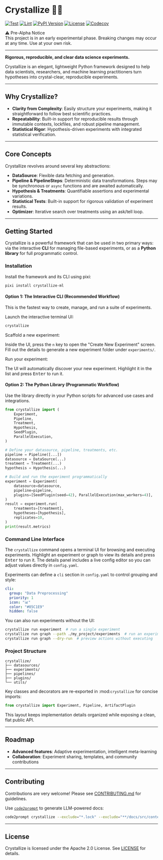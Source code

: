 # Crystallize 🧪✨

[![Test](https://github.com/brysontang/crystallize/actions/workflows/test.yml/badge.svg)](https://github.com/brysontang/crystallize/actions/workflows/test.yml)
[![Lint](https://github.com/brysontang/crystallize/actions/workflows/lint.yml/badge.svg)](https://github.com/brysontang/crystallize/actions/workflows/lint.yml)
[![PyPI Version](https://badge.fury.io/py/crystallize-ml.svg)](https://pypi.org/project/crystallize-ml/)
[![License](https://img.shields.io/badge/license-Apache%202.0-blue.svg)](https://github.com/brysontang/crystallize/blob/main/LICENSE)
[![Codecov](https://codecov.io/gh/brysontang/crystallize/branch/main/graph/badge.svg)](https://codecov.io/gh/brysontang/crystallize)

⚠️ Pre-Alpha Notice  
This project is in an early experimental phase. Breaking changes may occur at any time. Use at your own risk.

---

**Rigorous, reproducible, and clear data science experiments.**

Crystallize is an elegant, lightweight Python framework designed to help data scientists, researchers, and machine learning practitioners turn hypotheses into crystal-clear, reproducible experiments.

---

## Why Crystallize?

- **Clarity from Complexity**: Easily structure your experiments, making it straightforward to follow best scientific practices.
- **Repeatability**: Built-in support for reproducible results through immutable contexts, lockfiles, and robust pipeline management.
- **Statistical Rigor**: Hypothesis-driven experiments with integrated statistical verification.

---

## Core Concepts

Crystallize revolves around several key abstractions:

- **DataSource**: Flexible data fetching and generation.
- **Pipeline & PipelineSteps**: Deterministic data transformations. Steps may be
  synchronous or ``async`` functions and are awaited automatically.
- **Hypothesis & Treatments**: Quantifiable assertions and experimental variations.
- **Statistical Tests**: Built-in support for rigorous validation of experiment results.
- **Optimizer**: Iterative search over treatments using an ask/tell loop.

---

## Getting Started

Crystallize is a powerful framework that can be used in two primary ways: via the interactive **CLI** for managing file-based experiments, or as a **Python library** for full programmatic control.

### Installation

Install the framework and its CLI using pixi:

```bash
pixi install crystallize-ml
```

#### Option 1: The Interactive CLI (Recommended Workflow)

This is the fastest way to create, manage, and run a suite of experiments.

Launch the interactive terminal UI:

```bash
crystallize
```

Scaffold a new experiment:

Inside the UI, press the `n` key to open the "Create New Experiment" screen. Fill out the details to generate a new experiment folder under `experiments/`.

Run your experiment:

The UI will automatically discover your new experiment. Highlight it in the list and press <kbd>Enter</kbd> to run it.

#### Option 2: The Python Library (Programmatic Workflow)

Use the library directly in your Python scripts for advanced use cases and integrations.

```python
from crystallize import (
    Experiment,
    Pipeline,
    Treatment,
    Hypothesis,
    SeedPlugin,
    ParallelExecution,
)

# Define your datasource, pipeline, treatments, etc.
pipeline = Pipeline([...])
datasource = DataSource(...)
treatment = Treatment(...)
hypothesis = Hypothesis(...)

# Build and run the experiment programmatically
experiment = Experiment(
    datasource=datasource,
    pipeline=pipeline,
    plugins=[SeedPlugin(seed=42), ParallelExecution(max_workers=4)],
)
result = experiment.run(
    treatments=[treatment],
    hypotheses=[hypothesis],
    replicates=10,
)
print(result.metrics)
```

### Command Line Interface

The `crystallize` command opens a terminal UI for browsing and executing experiments. Highlight an experiment or graph to view its details and press <kbd>Enter</kbd> to run it. The details panel includes a live config editor so you can adjust values directly in `config.yaml`.

Experiments can define a `cli` section in `config.yaml` to control grouping and style:

```yaml
cli:
  group: "Data Preprocessing"
  priority: 1
  icon: "📊"
  color: "#85C1E9"
  hidden: false
```

You can also run experiments without the UI:

```bash
crystallize run experiment  # run a single experiment
crystallize run graph --path ./my_project/experiments  # run an experiment graph
crystallize run graph --dry-run  # preview actions without executing
```

### Project Structure

```
crystallize/
├── datasources/
├── experiments/
├── pipelines/
├── plugins/
└── utils/
```

Key classes and decorators are re-exported in :mod:`crystallize` for concise imports:

```python
from crystallize import Experiment, Pipeline, ArtifactPlugin
```

This layout keeps implementation details organized while exposing a clean, flat public API.

---

## Roadmap

- **Advanced features**: Adaptive experimentation, intelligent meta-learning
- **Collaboration**: Experiment sharing, templates, and community contributions

---

## Contributing

Contributions are very welcome! Please see [CONTRIBUTING.md](CONTRIBUTING.md) for guidelines.

Use [`code2prompt`](https://github.com/mufeedvh/code2prompt) to generate LLM-powered docs:

```bash
code2prompt crystallize --exclude="*.lock" --exclude="**/docs/src/content/docs/reference/*" --exclude="**package-lock.json" --exclude="**CHANGELOG.md"
```

---

## License

Crystallize is licensed under the Apache 2.0 License. See [LICENSE](LICENSE) for details.
